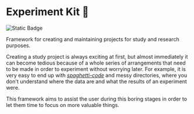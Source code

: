 # Experiment Kit 🧪

![Static Badge](https://img.shields.io/badge/v0.1.19-blue)

Framework for creating and maintaining projects for study and research purposes.

Creating a study project is always exciting at first, but almost immediately it can become tedious because of a whole series of arrangements that need to be made in order to experiment without worrying later.
For example, it is very easy to end up with [*spaghetti-code*](https://en.wikipedia.org/wiki/Spaghetti_code#:~:text=Spaghetti%20code%20is%20a%20pejorative,with%20insufficient%20ability%20or%20experience.) and messy directories, where you don't understand where the data are and what the results of an experiment were.

This framework aims to assist the user during this boring stages in order to let them time to focus on more valuable things.
